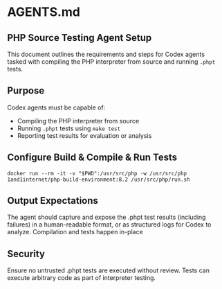 # AGENTS.md
## PHP Source Testing Agent Setup

This document outlines the requirements and steps for Codex agents tasked with compiling the PHP interpreter from source and running `.phpt` tests.


## Purpose

Codex agents must be capable of:

- Compiling the PHP interpreter from source
- Running `.phpt` tests using `make test`
- Reporting test results for evaluation or analysis

## Configure Build &  Compile & Run Tests
```shell
docker run --rm -it -v "$PWD":/usr/src/php -w /usr/src/php 1and1internet/php-build-environment:8.2 /usr/src/php/run.sh
```

## Output Expectations
The agent should capture and expose the .phpt test results (including failures) in a human-readable format, or as structured logs for Codex to analyze.
Compilation and tests happen in-place

## Security
Ensure no untrusted .phpt tests are executed without review. Tests can execute arbitrary code as part of interpreter testing.
